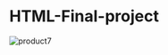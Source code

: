 # HTML-Final-project
![product7](https://user-images.githubusercontent.com/70383236/101917178-9e4cc600-3bd0-11eb-8d8d-46f217c50020.jpg)
